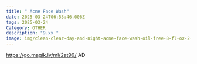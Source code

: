 ```yaml
---
title: " Acne Face Wash"
date: 2025-03-24T06:53:46.006Z
tags: 2025-03-24
Category: OTHER
description: "9.xx "
image: img/clean-clear-day-and-night-acne-face-wash-oil-free-8-fl-oz-2-pack_50c987bc-54d9-4a56-828e-f90b4b794969.1b95b99006b9c19eb5cf3da971dcb7ea.webp
---
```

 https://go.magik.ly/ml/2at99/
AD